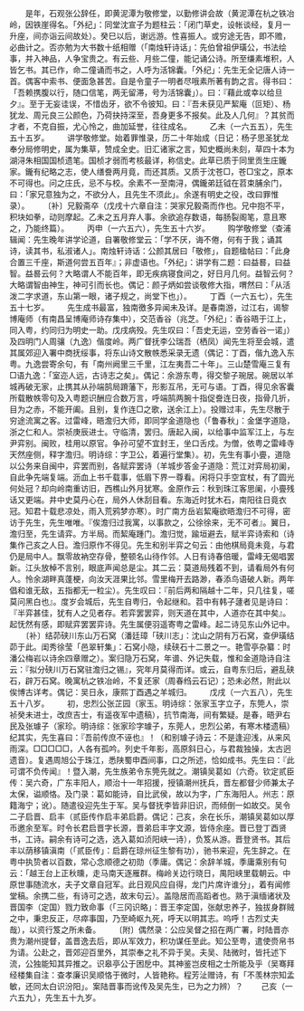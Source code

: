<!-- { "loadSidebar": true } -->
　　是年，石观张公辞任，即黄泥潭为敬修堂，以勤修讲会故（黄泥潭在杭之铁冶岭，因铁崖得名。「外纪」：同堂沈宣子为题柱云：「闭门草史，设帐谈经，复月一升座，间亦诣云间故处）。癸巳以后，谢远游。性喜振人。或穷途无告，即不赡，必曲计之。否亦勉为大书数十纸相赠（「南烛轩诗话」：先伯曾祖伊璜公，书法绘事，并入神品，人争宝贵之。有云些、月些二僮，能记诵公诗。所至缣素堆积，人皆乞书。其已作，命二僮诵而书之，人呼为活锦囊。「外纪」：先生无全记唐人诗一首。偶客中索书、便面急甚苦。自是令童子一明者尽哦素所著有韵之言。得书曰：「吾赖携腹以行，随口信笔，两无留滞，号为活锦囊」）。曰：『藉此或幸以给旦夕』。至于无妄诖误，不惜齿牙，欲不令彼知。曰：『吾未获见严絜庵（叵矩）、杨犹龙、周元良三公颜色，乃荷抉持深至，吾身更多不报矣。此及人几何』？其贫而才者，不克自振，尤心怜之，曲加延誉，往往成名。
　　乙未（一六五五），先生五十五岁。
　　讲学敬修堂。始着罪惟录，历二十年始成（日记：杨子思圣犹龙奉分局修明史，属为集草，赞成全史。旧汇诸家之言，知史概尚未刻，草四十本为湖浔朱相国国桢遗笔。国桢才弱而考核最详，称信史。此草已质于同里贡生庄鑨家。鑨有纪略之志，使人缮誊两月竟，而还其质。又质于沈苍□，苍□宝之，原本不可得也。问之庄氏，忌不与校。余素不一至南浔，偶鑨弟廷钺在苕束脯余门，曰：「家兄意独为之，不欲分人，且先生不须此」。余遂有明史之役，改曰罪惟录）。
　　〔补〕兄毅斋卒（戊戌十六章自注：哭家兄毅斋而作也。兄中抱不平，积块如拳，动则摩起。乙未之五月弃人事。余欲追存数语，每肠裂阁笔，意且寒之，乃能终篇）。
　　丙申（一六五六），先生五十六岁。
　　购学敬修堂（查浦辑闻：先生晚年讲学论道，自署敬修堂云：「学不厌，诲不倦，何有于我；诵其诗，读其书，私淑诸人」。南烛轩诗话：公颜其居曰「敬修」，自题楹帖曰：「此身合置三千座，斯道何尝五百年』；非虚语也。「外纪」：讲学有二题：曰益晷，曰益智。益晷云何？大略谓人不能百年，即无疾病寝食间之，好日月几何。益智云何？大略谓智由神生，神可引而长也。偶记：颜子炳如尝谈敬修大指，喟然曰：「从活泼二字求道，东山第一眼，诸子规之，尚堂下也」）。
　　丁酉（一六五七），先生五十七岁。
　　先生成书最富，独南徼多异闻未及详。是春南游，过江右，谒黎博庵师（有南昌呈博庵师诗存集中），交范香谷（兆芝。「外纪」：香谷晤于江上，同入粤，约同归为明史一助。戊戌病殁。先生叹曰：「吾史无运，空劳香谷一诺」）及四明门人周骧（九逸）偕度岭。两广督抚李公瑞吾（栖凤）闻先生将至会城，遣其属郊迎入署中商抚绥事，将东山诗文散帙悉采录无遗（偶记：丁酉，偕九逸入东粤。九逸尝寄余句，有「南州阙里三千里，江左夷吾二十年」。三山楚雪庵三复有□语九逸：「室迩人远，古诗志之矣」。偶记：余游东粤，得交黎子琬居。碗居以羊城再破无家，止携其从孙端鹄局蹐藩下，形影互吊，无可与语。丁酉，得见余客囊所载散帙零句及入粤题识酬应合数万言，呼端鹄两腕十指促誊连日夜，指骨几折，目为之赤，不能开阖。且别，复作连□之歌，送余江上）。投赠过丰，先生尽散于穷途流寓之客。过雷峰，晤澹归大师，即同学金道隐也（「鲁春秋」：金堡字道隐，浙之仁和人。崇祯庚辰进士。守临清，罢归。唐起入闽，以给事中监军江上，与左尹弈别。闽败，桂用以原官。争孙可望不宜封王，坐口舌戍。为僧，依粤之雷峰寺天然座侧，释字澹归。明诗综：字卫公，着遍行堂集）。初，先生有事小亹，道隐以公务来自闽中，弈罢而别，各赋弈罢诗（羊城步答金子道隐：荒江对弈局初阑，自此争先端复端。沥血上书千载事，低眉下界一尊看。闲将只手空宜杖，有了圆光何处冠？却向岭南重访旧，西樵山外月犹寒。金原作云：秋到珠江客思阑，小亹残话又更端。井中史莫丹心在，局外人休刮目看。东海近时犹木石，南阳往日竟衣冠。知君十载悲凉处，雨入荒鸦梦亦寒）。时广南方岳岩絜庵欲晤澹归不可得，密访于先生，先生唯唯。『俟澹归过我寓，以事款之，公徐徐来，无不可者』。翼日，澹归至，先生请弈。方半局。而絜庵踵门。澹归觉，踰垣避去，赋半弈诗索和（诗集作己亥之人日。澹归原作不得见。先生和别半弈之句云：由他棋局竟未竟，与君仍是局中人。飘零故衲空存骨，整顿名山待作邻。人日有诗春倍暖，雷峰无偈唱罢新。江头放棹不言别，眼底声闻总是尘。其二云：莫道局残着不到，请看局外有何人。怜余湖畔真蓬梗，向汝天涯果比邻。雪里梅开去路渺，春添鸟语破人新。两年倡和谁无敌，五指都无一粒尘）。先生叹曰：『前后两和隔越十二年，只几往复，嗟莫问黑白也』。度岁会城后，先生自粤归，令起继和。苕中有韩子蘧者见是诗曰：『半弈甚佳，犹有人之见者存。若弈罢罢弈，则天道在其中，人道亦在其中矣』。起怃然有感，即赋弈罢罢弈诗。先生属便羽遥寄粤之雷峰。起二诗见东山外记中。
　　〔补〕结茆硖川东山万石窝（潘廷璋「硖川志」：沈山之阴有万石窝，查伊璜结茆于此。闺秀徐莹「邑翠轩集」：石窝小隐，续硖石十二景之一。艳雪亭杂纂：时潘公梅岩以诗余四章赠之）。案归隐万石窝，年谱、外记失载，惟和金道隐诗自注云：『拟分硖川万石窝驻澹归之锡』，究年月莫得而详。或云，自粤东归后，避乱硖石，辟万石窝。晚寓杭之铁冶岭，不复还家（周春绉云石记）；恐未必然，附此以俟博古详考。偶记：吴日永，康熙丁酉遇之羊城归。
　　戊戌（一六五八），先生五十八岁。
　　初，忠烈公张芷园（家玉。明诗综：张家玉字立子，东筦人，崇祯癸未进士，改庶吉士，有遥夜军中遗稿），抗节南海，间有繁疑。是春，晤尹右民及张璩子（家珍。明诗综：张家珍字璩子，东莞人，忠烈公弟，有寒木楼遗稿）纪其实，先生喜曰：『吾前传庶不诬也』！（和别璩子诗云：不是逢迎浅，从来风雨深。□□□□□，人各有孤吟。列史千年影，高原斜日心，与君裁独操，太古迥遗音）。复遇周旭公于珠江，悉陕蜀申酉间事，口之所述，恰如成书。先生曰：『此可谓不负传闻』！暨入潮，先生族弟令东筦先就之。潮镇吴葛如（六奇。钦定贰臣传：吴六奇，广东丰阳人，顺治十一年招援，授镇潮州抚兵，晋左都督少师兼太子太保，谥顺恪。及门录：葛如能诗，自比武侯，故以为字，广东海阳人。州志：原籍海宁；讹）。随遣役迎先生于军。吴与督抚李皆非旧识，而倾倒一如故交。吴令二子启晋、启丰（贰臣传作启丰弟启爵。偶记：己亥，余在长乐，潮镇吴葛如以厚币邀余至军。时令长君启晋字长源，晋弟启丰字文源，皆侍余座。晋已登丁酉贤书，工诗。嗣余有诗可之选，选入葛如浈阳峡一诗），负笈从游。晋登贤书。其后丰以荫移镇滇南（「贰臣传」：启爵在琼州征生黎有功），驰书来迎，先生辞之。在粤中执贽者以百数，常心念顺德之初勋（季庸。偶记：余辞羊城，季庸乘别有句云：「越王台上正秋曛，走马南天逐雁群。梅岭关边行晓日，禺阳峡里载朝云。中原世事随流水，夫子文章自冠军。此日观风应自得，龙门片席许谁分」，着有闻修堂稿。余携二些，有诗可之选，故末句云）。盖隐居而高蹈者也。熟于滇缅诸状及晋国李（定国）戮力致命事（「三冈识略」：晋王李定国，张献忠养子，独拔身群贼之中，秉忠反正，尽瘁事国，乃至崎岖九死，呼天以明其志。呜呼！古烈丈夫哉），以资行笈之所未备。
　　〔附〕偶然录：公应吴督之招在两广署，时陆晋亦贵为潮州提督，盖晋逸去后，即从军效力，积功谋任至此。知公至粤，遣使赍帛书为请。公赴之，晋郊迎百里外，其崇奉之礼不异于吴。夫吴、陆微时，皆托述下流，公独能知其异推之。识皋亭公于困戹中。其神鉴岂皮相之士所能及乎（吴骞拜经楼集自注：查孝廉识吴顺恪于微时，人皆艳称。程芳沚赠诗，有「不羡林宗知孟敏，还同太白识汾阳」。案陆晋事而讹传及吴先生，已为之力辨）？
　　己亥（一六五九），先生五十九岁。
